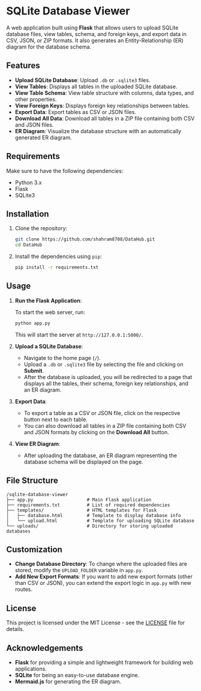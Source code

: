 # SQLite Database Viewer

A web application built using **Flask** that allows users to upload SQLite database files, view tables, schema, and foreign keys, and export data in CSV, JSON, or ZIP formats. It also generates an Entity-Relationship (ER) diagram for the database schema.

## Features

- **Upload SQLite Database**: Upload `.db` or `.sqlite3` files.
- **View Tables**: Displays all tables in the uploaded SQLite database.
- **View Table Schema**: View table structure with columns, data types, and other properties.
- **View Foreign Keys**: Displays foreign key relationships between tables.
- **Export Data**: Export tables as CSV or JSON files.
- **Download All Data**: Download all tables in a ZIP file containing both CSV and JSON files.
- **ER Diagram**: Visualize the database structure with an automatically generated ER diagram.

## Requirements

Make sure to have the following dependencies:

- Python 3.x
- Flask
- SQLite3

## Installation

1. Clone the repository:

   ```bash
   git clone https://github.com/shahram8708/DataHub.git
   cd DataHub
   ```

2. Install the dependencies using `pip`:

   ```bash
   pip install -r requirements.txt
   ```

## Usage

1. **Run the Flask Application**:
   
   To start the web server, run:

   ```bash
   python app.py
   ```

   This will start the server at `http://127.0.0.1:5000/`.

2. **Upload a SQLite Database**:

   - Navigate to the home page (`/`).
   - Upload a `.db` or `.sqlite3` file by selecting the file and clicking on **Submit**.
   - After the database is uploaded, you will be redirected to a page that displays all the tables, their schema, foreign key relationships, and an ER diagram.

3. **Export Data**:

   - To export a table as a CSV or JSON file, click on the respective button next to each table.
   - You can also download all tables in a ZIP file containing both CSV and JSON formats by clicking on the **Download All** button.

4. **View ER Diagram**:

   - After uploading the database, an ER diagram representing the database schema will be displayed on the page.

## File Structure

```
/sqlite-database-viewer
├── app.py                    # Main Flask application
├── requirements.txt          # List of required dependencies
├── templates/                # HTML templates for Flask
│   ├── database.html         # Template to display database info
│   └── upload.html           # Template for uploading SQLite database
└── uploads/                  # Directory for storing uploaded databases
```

## Customization

- **Change Database Directory**: To change where the uploaded files are stored, modify the `UPLOAD_FOLDER` variable in `app.py`.
- **Add New Export Formats**: If you want to add new export formats (other than CSV or JSON), you can extend the export logic in `app.py` with new routes.

## License

This project is licensed under the MIT License - see the [LICENSE](LICENSE) file for details.

## Acknowledgements

- **Flask** for providing a simple and lightweight framework for building web applications.
- **SQLite** for being an easy-to-use database engine.
- **Mermaid.js** for generating the ER diagram.